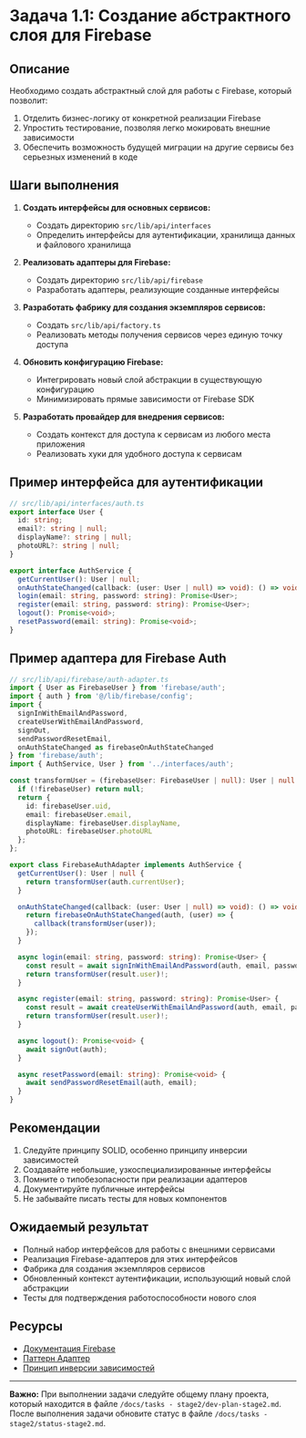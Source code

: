 # Задача 1.1: Создание абстрактного слоя для Firebase

## Описание

Необходимо создать абстрактный слой для работы с Firebase, который позволит:
1. Отделить бизнес-логику от конкретной реализации Firebase
2. Упростить тестирование, позволяя легко мокировать внешние зависимости
3. Обеспечить возможность будущей миграции на другие сервисы без серьезных изменений в коде

## Шаги выполнения

1. **Создать интерфейсы для основных сервисов:**
   - Создать директорию `src/lib/api/interfaces`
   - Определить интерфейсы для аутентификации, хранилища данных и файлового хранилища

2. **Реализовать адаптеры для Firebase:**
   - Создать директорию `src/lib/api/firebase`
   - Разработать адаптеры, реализующие созданные интерфейсы

3. **Разработать фабрику для создания экземпляров сервисов:**
   - Создать `src/lib/api/factory.ts`
   - Реализовать методы получения сервисов через единую точку доступа

4. **Обновить конфигурацию Firebase:**
   - Интегрировать новый слой абстракции в существующую конфигурацию
   - Минимизировать прямые зависимости от Firebase SDK

5. **Разработать провайдер для внедрения сервисов:**
   - Создать контекст для доступа к сервисам из любого места приложения
   - Реализовать хуки для удобного доступа к сервисам

## Пример интерфейса для аутентификации

```typescript
// src/lib/api/interfaces/auth.ts
export interface User {
  id: string;
  email?: string | null;
  displayName?: string | null;
  photoURL?: string | null;
}

export interface AuthService {
  getCurrentUser(): User | null;
  onAuthStateChanged(callback: (user: User | null) => void): () => void;
  login(email: string, password: string): Promise<User>;
  register(email: string, password: string): Promise<User>;
  logout(): Promise<void>;
  resetPassword(email: string): Promise<void>;
}
```

## Пример адаптера для Firebase Auth

```typescript
// src/lib/api/firebase/auth-adapter.ts
import { User as FirebaseUser } from 'firebase/auth';
import { auth } from '@/lib/firebase/config';
import { 
  signInWithEmailAndPassword, 
  createUserWithEmailAndPassword,
  signOut,
  sendPasswordResetEmail,
  onAuthStateChanged as firebaseOnAuthStateChanged
} from 'firebase/auth';
import { AuthService, User } from '../interfaces/auth';

const transformUser = (firebaseUser: FirebaseUser | null): User | null => {
  if (!firebaseUser) return null;
  return {
    id: firebaseUser.uid,
    email: firebaseUser.email,
    displayName: firebaseUser.displayName,
    photoURL: firebaseUser.photoURL
  };
};

export class FirebaseAuthAdapter implements AuthService {
  getCurrentUser(): User | null {
    return transformUser(auth.currentUser);
  }

  onAuthStateChanged(callback: (user: User | null) => void): () => void {
    return firebaseOnAuthStateChanged(auth, (user) => {
      callback(transformUser(user));
    });
  }

  async login(email: string, password: string): Promise<User> {
    const result = await signInWithEmailAndPassword(auth, email, password);
    return transformUser(result.user)!;
  }

  async register(email: string, password: string): Promise<User> {
    const result = await createUserWithEmailAndPassword(auth, email, password);
    return transformUser(result.user)!;
  }

  async logout(): Promise<void> {
    await signOut(auth);
  }

  async resetPassword(email: string): Promise<void> {
    await sendPasswordResetEmail(auth, email);
  }
}
```

## Рекомендации

1. Следуйте принципу SOLID, особенно принципу инверсии зависимостей
2. Создавайте небольшие, узкоспециализированные интерфейсы
3. Помните о типобезопасности при реализации адаптеров
4. Документируйте публичные интерфейсы
5. Не забывайте писать тесты для новых компонентов

## Ожидаемый результат

- Полный набор интерфейсов для работы с внешними сервисами
- Реализация Firebase-адаптеров для этих интерфейсов
- Фабрика для создания экземпляров сервисов
- Обновленный контекст аутентификации, использующий новый слой абстракции
- Тесты для подтверждения работоспособности нового слоя

## Ресурсы

- [Документация Firebase](https://firebase.google.com/docs)
- [Паттерн Адаптер](https://refactoring.guru/design-patterns/adapter)
- [Принцип инверсии зависимостей](https://en.wikipedia.org/wiki/Dependency_inversion_principle)

---

**Важно:** При выполнении задачи следуйте общему плану проекта, который находится в файле `/docs/tasks - stage2/dev-plan-stage2.md`. После выполнения задачи обновите статус в файле `/docs/tasks - stage2/status-stage2.md`. 